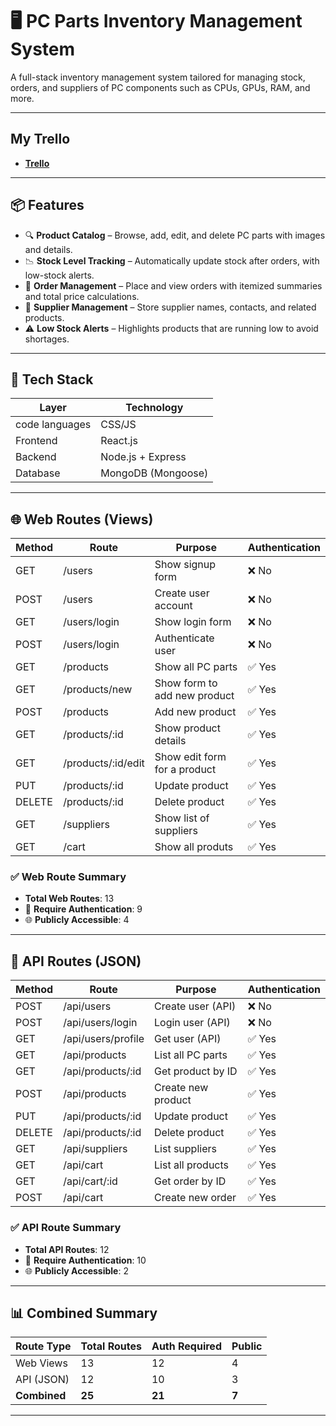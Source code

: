 # 🖥️ PC Parts Inventory Management System

A full-stack inventory management system tailored for managing stock, orders, and suppliers of PC components such as CPUs, GPUs, RAM, and more.

---
## My Trello
- **[Trello](https://trello.com/invite/b/6889fa44f2109b79c564c9b2/ATTI3dabdfe95b627c30dfc15dc605372827DF923D12/pc-parts-inventory-management-system)**

---

## 📦 Features

- 🔍 **Product Catalog** – Browse, add, edit, and delete PC parts with images and details.
- 📉 **Stock Level Tracking** – Automatically update stock after orders, with low-stock alerts.
- 🛒 **Order Management** – Place and view orders with itemized summaries and total price calculations.
- 📇 **Supplier Management** – Store supplier names, contacts, and related products.
- ⚠️ **Low Stock Alerts** – Highlights products that are running low to avoid shortages.

---

## 🧱 Tech Stack

| Layer         | Technology         |
|---------------|--------------------|
| code languages| CSS/JS             |
| Frontend      | React.js           |
| Backend       | Node.js + Express  |
| Database      | MongoDB (Mongoose) |


---


## 🌐 Web Routes (Views)

| Method | Route                  | Purpose                              | Authentication |
|--------|------------------------|--------------------------------------|----------------|
| GET    | /users                 | Show signup form                     | ❌ No           |
| POST   | /users                 | Create user account                  | ❌ No           |
| GET    | /users/login           | Show login form                      | ❌ No           |
| POST   | /users/login           | Authenticate user                    | ❌ No           |
| GET    | /products              | Show all PC parts                    | ✅ Yes          |
| GET    | /products/new          | Show form to add new product         | ✅ Yes          |
| POST   | /products              | Add new product                      | ✅ Yes          |
| GET    | /products/:id          | Show product details                 | ✅ Yes          |
| GET    | /products/:id/edit     | Show edit form for a product         | ✅ Yes          |
| PUT    | /products/:id          | Update product                       | ✅ Yes          |
| DELETE | /products/:id          | Delete product                       | ✅ Yes          |
| GET    | /suppliers             | Show list of suppliers               | ✅ Yes          |
| GET    | /cart                  | Show all produts                     | ✅ Yes          |


### ✅ Web Route Summary
- **Total Web Routes**: 13  
- 🔐 **Require Authentication**: 9  
- 🌐 **Publicly Accessible**: 4

---

## 🔌 API Routes (JSON)

| Method | Route                   | Purpose                              | Authentication |
|--------|-------------------------|--------------------------------------|----------------|
| POST   | /api/users              | Create user (API)                    | ❌ No           |
| POST   | /api/users/login        | Login user (API)                     | ❌ No           |
| GET    | /api/users/profile      | Get user (API)                       | ✅ Yes          |
| GET    | /api/products           | List all PC parts                    | ✅ Yes          |
| GET    | /api/products/:id       | Get product by ID                    | ✅ Yes          |
| POST   | /api/products           | Create new product                   | ✅ Yes          |
| PUT    | /api/products/:id       | Update product                       | ✅ Yes          |
| DELETE | /api/products/:id       | Delete product                       | ✅ Yes          |
| GET    | /api/suppliers          | List suppliers                       | ✅ Yes          |
| GET    | /api/cart               | List all products                    | ✅ Yes          |
| GET    | /api/cart/:id           | Get order by ID                      | ✅ Yes          |
| POST   | /api/cart               | Create new order                     | ✅ Yes          |

### ✅ API Route Summary
- **Total API Routes**: 12  
- 🔐 **Require Authentication**: 10  
- 🌐 **Publicly Accessible**: 2

---

## 📊 Combined Summary

| Route Type   | Total Routes | Auth Required | Public |
|--------------|--------------|----------------|--------|
| Web Views    | 13           | 12             | 4      |
| API (JSON)   | 12           | 10              | 3      |
| **Combined** | **25**       | **21**         | **7**  |

---

